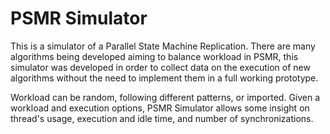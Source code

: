 # PSMR Simulator

This is a simulator of a Parallel State Machine Replication. There are many algorithms being developed aiming to balance workload in PSMR, this simulator was developed in order to collect data on the execution of new algorithms without the need to implement them in a full working prototype.

Workload can be random, following different patterns, or imported. Given a workload and execution options, PSMR Simulator allows some insight on thread's usage, execution and idle time, and number of synchronizations.
